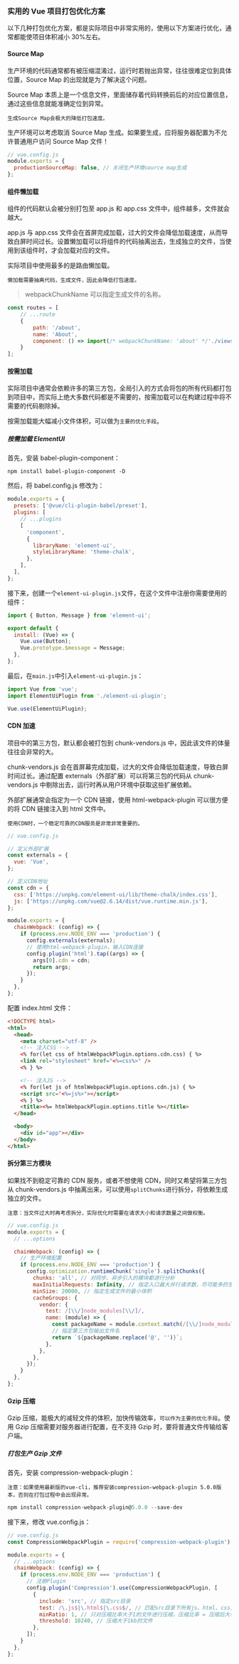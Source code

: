 ### 实用的 Vue 项目打包优化方案

以下几种打包优化方案，都是实际项目中非常实用的，使用以下方案进行优化，通常都能使项目体积减小 30%左右。

#### Source Map

生产环境的代码通常都有被压缩混淆过，运行时若抛出异常，往往很难定位到具体位置，Source Map 的出现就是为了解决这个问题。

Source Map 本质上是一个信息文件，里面储存着代码转换前后的对应位置信息，通过这些信息就能准确定位到异常。

`生成Source Map会极大的降低打包速度。`

生产环境可以考虑取消 Source Map 生成。如果要生成，应将服务器配置为不允许普通用户访问 Source Map 文件！

```javascript
// vue.config.js
module.exports = {
  productionSourceMap: false, // 关闭生产环境source map生成
};
```

#### 组件懒加载

组件的代码默认会被分别打包至 app.js 和 app.css 文件中，组件越多，文件就会越大。

app.js 与 app.css 文件会在首屏完成加载，过大的文件会降低加载速度，从而导致白屏时间过长。设置懒加载可以将组件的代码抽离出去，生成独立的文件，当使用到该组件时，才会加载对应的文件。

实际项目中使用最多的是路由懒加载。

`懒加载需要抽离代码，生成文件，因此会降低打包速度。`

> webpackChunkName 可以指定生成文件的名称。

```javascript
const routes = [
    // ...route
    {
        path: '/about',
        name: 'About',
        component: () => import(/* webpackChunkName: 'about' */'./views/about.vue');
    }
];
```

#### 按需加载

实际项目中通常会依赖许多的第三方包，全局引入的方式会将包的所有代码都打包到项目中，而实际上绝大多数代码都是不需要的，按需加载可以在构建过程中将不需要的代码剔除掉。

按需加载能大幅减小文件体积，可以做为`主要的优化手段`。

##### 按需加载 ElementUI

首先，安装 babel-plugin-component：

```shell
npm install babel-plugin-component -D
```

然后，将 babel.config.js 修改为：

```javascript
module.exports = {
  presets: ['@vue/cli-plugin-babel/preset'],
  plugins: [
    // ...plugins
    [
      'component',
      {
        libraryName: 'element-ui',
        styleLibraryName: 'theme-chalk',
      },
    ],
  ],
};
```

接下来，创建一个`element-ui-plugin.js`文件，在这个文件中注册你需要使用的组件：

```javascript
import { Button, Message } from 'element-ui';

export default {
  install: (Vue) => {
    Vue.use(Button);
    Vue.prototype.$message = Message;
  },
};
```

最后，在`main.js`中引入`element-ui-plugin.js`：

```javascript
import Vue from 'vue';
import ElementUiPlugin from './element-ui-plugin';

Vue.use(ElementUiPlugin);
```

#### CDN 加速

项目中的第三方包，默认都会被打包到 chunk-vendors.js 中，因此该文件的体量往往会非常的大。

chunk-vendors.js 会在首屏幕完成加载，过大的文件会降低加载速度，导致白屏时间过长。通过配置 externals（外部扩展）可以将第三包的代码从 chunk-vendors.js 中剔除出去，运行时再从用户环境中获取这些扩展依赖。

外部扩展通常会指定为一个 CDN 链接，使用 html-webpack-plugin 可以很方便的将 CDN 链接注入到 html 文件中。

`使用CDN时，一个稳定可靠的CDN服务是非常非常重要的。`

```javascript
// vue.config.js

// 定义外部扩展
const externals = {
  vue: 'Vue',
};

// 定义CDN地址
const cdn = {
  css: ['https://unpkg.com/element-ui/lib/theme-chalk/index.css'],
  js: ['https://unpkg.com/vue@2.6.14/dist/vue.runtime.min.js'],
};

module.exports = {
  chainWebpack: (config) => {
    if (process.env.NODE_ENV === 'production') {
      config.externals(externals);
      // 使用html-webpack-plugin，输入CDN连接
      config.plugin('html').tap((args) => {
        args[0].cdn = cdn;
        return args;
      });
    }
  },
};
```

配置 index.html 文件：

```html
<!DOCTYPE html>
<html>
  <head>
    <meta charset="utf-8" />
    <!-- 注入CSS -->
    <% for(let css of htmlWebpackPlugin.options.cdn.css) { %>
    <link rel="stylesheet" href="<%=css%>" />
    <% } %>

    <!-- 注入JS -->
    <% for(let js of htmlWebpackPlugin.options.cdn.js) { %>
    <script src="<%=js%>"></script>
    <% } %>
    <title><%= htmlWebpackPlugin.options.title %></title>
  </head>

  <body>
    <div id="app"></div>
  </body>
</html>
```

#### 拆分第三方模块

如果找不到稳定可靠的 CDN 服务，或者不想使用 CDN，同时又希望将第三方包从 chunk-vendors.js 中抽离出来，可以使用`splitChunks`进行拆分，将依赖生成独立的文件。

`注意：当文件过大时再考虑拆分，实际优化时需要在请求大小和请求数量之间做权衡。`

```javascript
// vue.config.js
module.exports = {
  // ...options

  chainWebpack: (config) => {
    // 生产环境配置
    if (process.env.NODE_ENV === 'production') {
      config.optimization.runtimeChunk('single').splitChunks({
        chunks: 'all', // 对同步、异步引入的模块都进行分析
        maxInitialRequests: Infinity, // 指定入口最大并行请求数，尽可能多的生成文件
        minSize: 20000, // 指定生成文件的最小体积
        cacheGroups: {
          vendor: {
            test: /[\\/]node_modules[\\/]/,
            name: (module) => {
              const packageName = module.context.match(/[\\/]node_modules[\\/](.*?)([\\/]|$)/)[1];
              // 指定第三方包输出文件名
              return `${packageName.replace('@', '')}`;
            },
          },
        },
      });
    }
  },
};
```

#### Gzip 压缩

Gzip 压缩，能极大的减轻文件的体积，加快传输效率，`可以作为主要的优化手段`。使用 Gzip 压缩需要对服务器进行配置，在不支持 Gzip 时，要将普通文件传输给客户端。

##### 打包生产 Gzip 文件

首先，安装 compression-webpack-plugin：

`注意：如果使用最新版的vue-cli，推荐安装compression-webpack-plugin 5.0.0版本，否则在打包过程中会出现异常。`

```javascript
npm install compression-webpack-plugin@5.0.0 --save-dev
```

接下来，修改 vue.config.js：

```javascript
// vue.config.js
const CompressionWebpackPlugin = require('compression-webpack-plugin');

module.exports = {
  // ...options
  chainWebpack: (config) => {
    if (process.env.NODE_ENV === 'production') {
      // 注册Plugin
      config.plugin('Compression').use(CompressionWebpackPlugin, [
        {
          include: 'src', // 指定src目录
          test: /\.js$|\.html$|\.css$/, // 匹配src目录下所有js、html、css文件
          minRatio: 1, // 只对压缩比率大于1的文件进行压缩，压缩比率 = 压缩后大小 / 原大小
          threshold: 10240, // 压缩大于1kb的文件
        },
      ]);
    }
  },
};
```
